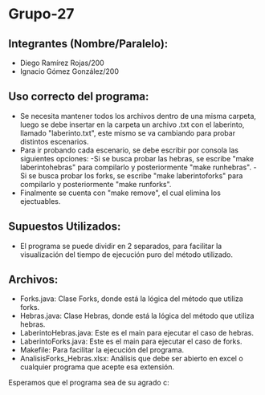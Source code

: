 # Grupo-27
## Integrantes (Nombre/Paralelo):
- Diego Ramírez Rojas/200
- Ignacio Gómez González/200

## Uso correcto del programa:
- Se necesita mantener todos los archivos dentro de una misma carpeta, luego se debe insertar en la carpeta un archivo .txt con el
laberinto, llamado "laberinto.txt", este mismo se va cambiando para probar distintos escenarios.
- Para ir probando cada escenario, se debe escribir por consola las siguientes opciones:
 -Si se busca probar las hebras, se escribe "make laberintohebras" para compilarlo y posteriormente "make runhebras".
 -Si se busca probar los forks, se escribe "make laberintoforks" para compilarlo y posteriormente "make runforks".
- Finalmente se cuenta con "make remove", el cual elimina los ejectuables.

## Supuestos Utilizados:
- El programa se puede dividir en 2 separados, para facilitar la visualización del tiempo de ejecución puro del método utilizado.

## Archivos:
- Forks.java: Clase Forks, donde está la lógica del método que utiliza forks.
- Hebras.java: Clase Hebras, donde está la lógica del método que utiliza hebras.
- LaberintoHebras.java: Este es el main para ejecutar el caso de hebras.
- LaberintoForks.java: Este es el main para ejecutar el caso de forks.
- Makefile: Para facilitar la ejecución del programa.
- AnalisisForks_Hebras.xlsx: Análisis que debe ser abierto en excel o cualquier programa que acepte esa extensión.

Esperamos que el programa sea de su agrado c:
